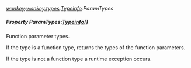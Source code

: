 _[wonkey](../../modules/wonkey/wonkey-module.md):[wonkey.types](../../modules/wonkey/wonkey-types.md).[Typeinfo](../../modules/wonkey/wonkey-types-typeinfo.md).ParamTypes_
##### Property ParamTypes:[Typeinfo](../../modules/wonkey/wonkey-types-typeinfo.md)[]
Function parameter types.

If the type is a function type, returns the types of the function parameters.

If the type is not a function type a runtime exception occurs.
